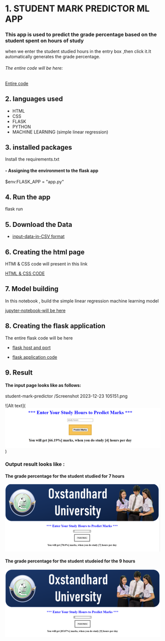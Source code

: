 
# 1. STUDENT MARK PREDICTOR ML APP

### This app is used to predict the grade percentage based on the student spent on hours of study

 when we enter the student studied hours in the entry box ,then click it.It automatically generates the grade percentage.

###### The entire code will be here:
 [Entire code](https://github.com/medisetti-jayakumar/student-mark-predictor)

## 2. languages used

 - HTML
 - CSS
 - FLASK
 - PYTHON
 - MACHINE LEARNING (simple linear regression)

## 3. installed packages

 Install the requirements.txt

#### - Assigning the environment to the flask app 
 $env:FLASK_APP = "app.py"

## 4. Run the app
 flask run

 ## 5. Download the Data

  +  [input-data-in-CSV format](https://github.com/medisetti-jayakumar/student-mark-predictor/blob/main/input_student_info.csv)


## 6. Creating the html page
 HTMl & CSS code will present in this link

 [HTML & CSS CODE](https://github.com/medisetti-jayakumar/student-mark-predictor/blob/main/index.html)

## 7. Model building

 In this notebook , build the simple linear regression machine learning model 

 [jupyter-notebook-will be here](https://github.com/medisetti-jayakumar/student-mark-predictor/blob/main/students_marks_notebook.ipynb)

## 8. Creating the flask application
  The entire flask code will be here

  + [flask host and port](https://github.com/medisetti-jayakumar/student-mark-predictor/blob/main/flask%20practise.py)

  + [flask application code](https://github.com/medisetti-jayakumar/student-mark-predictor/blob/main/app1.py)


 ## 9. Result
  #### The input page looks like as follows:

student-mark-predictor
/Screenshot 2023-12-23 105151.png

![Alt text](![Alt text](<Screenshot 2023-12-23 105237.png>))

 ### Output result looks like :
 #### The grade percentage for the student studied for 7 hours
![Alt text](<Screenshot 2023-12-23 105301.png>)

 #### The grade percentage for the student studeied for the 9 hours
![Alt text](<Screenshot 2023-12-23 105324.png>)
